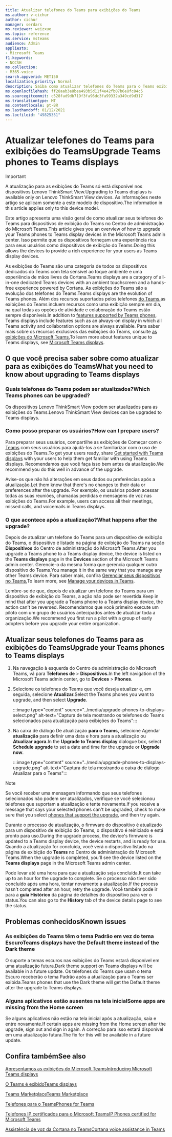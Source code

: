 ```yaml
---
title: Atualizar telefones do Teams para exibições do Teams
ms.author: v-cichur
author: cichur
manager: serdars
ms.reviewer: weizxue
ms.topic: reference
ms.service: msteams
audience: Admin
appliesto:
- Microsoft Teams
f1.keywords:
- NOCSH
ms.collection:
- M365-voice
search.appverid: MET150
localization_priority: Normal
description: Saiba como atualizar telefones do Teams para o Teams exibido no Centro de administração do Microsoft Teams.
ms.openlocfilehash: ff28aab3e8bea493b5d11f4e42fb07b6e8fc84c5
ms.sourcegitcommit: c528fad9db719f3fa96dc3fa99332a349cd9d317
ms.translationtype: MT
ms.contentlocale: pt-BR
ms.lasthandoff: 01/12/2021
ms.locfileid: "49825351"
---
```

# <a name="upgrade-teams-phones-to-teams-displays"></a><span data-ttu-id="68f0f-103">Atualizar telefones do Teams para exibições do Teams</span><span class="sxs-lookup"><span data-stu-id="68f0f-103">Upgrade Teams phones to Teams displays</span></span>

> [!IMPORTANT]
> <span data-ttu-id="68f0f-104">A atualização para as exibições do Teams só está disponível nos dispositivos Lenovo ThinkSmart View.</span><span class="sxs-lookup"><span data-stu-id="68f0f-104">Upgrading to Teams displays is available only on Lenovo ThinkSmart View devices.</span></span> <span data-ttu-id="68f0f-105">As informações neste artigo se aplicam somente a este modelo de dispositivo.</span><span class="sxs-lookup"><span data-stu-id="68f0f-105">The information in this article applies only to this device model.</span></span>  

<span data-ttu-id="68f0f-106">Este artigo apresenta uma visão geral de como atualizar seus telefones do Teams para dispositivos de exibição do Teams no Centro de administração do Microsoft Teams.</span><span class="sxs-lookup"><span data-stu-id="68f0f-106">This article gives you an overview of how to upgrade your Teams phones to Teams display devices in the Microsoft Teams admin center.</span></span> <span data-ttu-id="68f0f-107">Isso permite que os dispositivos forneçam uma experiência rica para seus usuários como dispositivos de exibição do Teams.</span><span class="sxs-lookup"><span data-stu-id="68f0f-107">Doing this allows the devices to provide a rich experience for your users as Teams display devices.</span></span>

<span data-ttu-id="68f0f-108">As exibições do Teams são uma categoria de todos os dispositivos dedicados do Teams com tela sensível ao toque ambiente e uma experiência de mãos livres da Cortana.</span><span class="sxs-lookup"><span data-stu-id="68f0f-108">Teams displays are a category of all-in-one dedicated Teams devices with an ambient touchscreen and a hands-free experience powered by Cortana.</span></span> <span data-ttu-id="68f0f-109">As exibições do Teams são a evolução dos telefones do Teams.</span><span class="sxs-lookup"><span data-stu-id="68f0f-109">Teams displays are the evolution of Teams phones.</span></span> <span data-ttu-id="68f0f-110">Além dos recursos suportados pelos telefones [do Teams,](phones-for-teams.md#features-supported-by-teams-phones)as exibições do Teams incluem recursos como uma exibição sempre em dia, na qual todas as opções de atividade e colaboração do Teams estão sempre disponíveis.</span><span class="sxs-lookup"><span data-stu-id="68f0f-110">In addition to [features supported by Teams phones](phones-for-teams.md#features-supported-by-teams-phones), Teams displays include features such as an always-on display in which all Teams activity and collaboration options are always available.</span></span> <span data-ttu-id="68f0f-111">Para saber mais sobre os recursos exclusivos das exibições do Teams, consulte [as exibições do Microsoft Teams.](teams-displays.md)</span><span class="sxs-lookup"><span data-stu-id="68f0f-111">To learn more about features unique to Teams displays, see [Microsoft Teams displays](teams-displays.md).</span></span>

## <a name="what-you-need-to-know-about-upgrading-to-teams-displays"></a><span data-ttu-id="68f0f-112">O que você precisa saber sobre como atualizar para as exibições do Teams</span><span class="sxs-lookup"><span data-stu-id="68f0f-112">What you need to know about upgrading to Teams displays</span></span>

### <a name="which-teams-phones-can-be-upgraded"></a><span data-ttu-id="68f0f-113">Quais telefones do Teams podem ser atualizados?</span><span class="sxs-lookup"><span data-stu-id="68f0f-113">Which Teams phones can be upgraded?</span></span>

<span data-ttu-id="68f0f-114">Os dispositivos Lenovo ThinkSmart View podem ser atualizados para as exibições do Teams.</span><span class="sxs-lookup"><span data-stu-id="68f0f-114">Lenovo ThinkSmart View devices can be upgraded to Teams displays.</span></span>

### <a name="how-can-i-prepare-users"></a><span data-ttu-id="68f0f-115">Como posso preparar os usuários?</span><span class="sxs-lookup"><span data-stu-id="68f0f-115">How can I prepare users?</span></span>

<span data-ttu-id="68f0f-116">Para preparar seus usuários, compartilhe as exibições de Começar com o [Teams](https://support.microsoft.com/office/get-started-with-teams-displays-ff299825-7f13-4528-96c2-1d3437e6d4e6) com seus usuários para ajudá-los a se familiarizar com o uso de exibições do Teams.</span><span class="sxs-lookup"><span data-stu-id="68f0f-116">To get your users ready, share [Get started with Teams displays](https://support.microsoft.com/office/get-started-with-teams-displays-ff299825-7f13-4528-96c2-1d3437e6d4e6) with your users to help them get familiar with using Teams displays.</span></span> <span data-ttu-id="68f0f-117">Recomendamos que você faça isso bem antes da atualização.</span><span class="sxs-lookup"><span data-stu-id="68f0f-117">We recommend you do this well in advance of the upgrade.</span></span>

<span data-ttu-id="68f0f-118">Avise-os que não há alterações em seus dados ou preferências após a atualização.</span><span class="sxs-lookup"><span data-stu-id="68f0f-118">Let them know that there's no changes to their data or preferences after the upgrade.</span></span> <span data-ttu-id="68f0f-119">Por exemplo, os usuários podem acessar todas as suas reuniões, chamadas perdidas e mensagens de voz nas exibições do Teams.</span><span class="sxs-lookup"><span data-stu-id="68f0f-119">For example, users can access all their meetings, missed calls, and voicemails in Teams displays.</span></span> 

### <a name="what-happens-after-the-upgrade"></a><span data-ttu-id="68f0f-120">O que acontece após a atualização?</span><span class="sxs-lookup"><span data-stu-id="68f0f-120">What happens after the upgrade?</span></span>

<span data-ttu-id="68f0f-121">Depois de atualizar um telefone do Teams para um dispositivo de exibição  do Teams, o dispositivo é listado na página de exibição do Teams na seção **Dispositivos** do Centro de administração do Microsoft Teams.</span><span class="sxs-lookup"><span data-stu-id="68f0f-121">After you upgrade a Teams phone to a Teams display device, the device is listed on the **Teams displays** page in the **Devices** section of the Microsoft Teams admin center.</span></span> <span data-ttu-id="68f0f-122">Gerencie-o da mesma forma que gerencia qualquer outro dispositivo do Teams.</span><span class="sxs-lookup"><span data-stu-id="68f0f-122">You manage it in the same way that you manage any other Teams device.</span></span> <span data-ttu-id="68f0f-123">Para saber mais, confira [Gerenciar seus dispositivos no Teams.](device-management.md)</span><span class="sxs-lookup"><span data-stu-id="68f0f-123">To learn more, see [Manage your devices in Teams](device-management.md).</span></span>

<span data-ttu-id="68f0f-124">Lembre-se de que, depois de atualizar um telefone do Teams para um dispositivo de exibição do Teams, a ação não pode ser revertida.</span><span class="sxs-lookup"><span data-stu-id="68f0f-124">Keep in mind that after you upgrade a Teams phone to a Teams display device, the action can't be reversed.</span></span> <span data-ttu-id="68f0f-125">Recomendamos que você primeiro execute um piloto com um grupo de usuários antecipados antes de atualizar toda a organização.</span><span class="sxs-lookup"><span data-stu-id="68f0f-125">We recommend you first run a pilot with a group of early adopters before you upgrade your entire organization.</span></span> 

## <a name="upgrade-your-teams-phones-to-teams-displays"></a><span data-ttu-id="68f0f-126">Atualizar seus telefones do Teams para as exibições do Teams</span><span class="sxs-lookup"><span data-stu-id="68f0f-126">Upgrade your Teams phones to Teams displays</span></span>

1. <span data-ttu-id="68f0f-127">Na navegação à esquerda do Centro de administração do Microsoft Teams, vá para **Telefones de**  >  **Dispositivos.**</span><span class="sxs-lookup"><span data-stu-id="68f0f-127">In the left navigation of the Microsoft Teams admin center, go to **Devices** > **Phones**.</span></span>
2. <span data-ttu-id="68f0f-128">Selecione os telefones do Teams que você deseja atualizar e, em seguida, selecione **Atualizar.**</span><span class="sxs-lookup"><span data-stu-id="68f0f-128">Select the Teams phones you want to upgrade, and then select **Upgrade**.</span></span>

    :::image type="content" source="../media/upgrade-phones-to-displays-select.png" alt-text="Captura de tela mostrando os telefones do Teams selecionados para atualização para exibições do Teams":::

3. <span data-ttu-id="68f0f-130">Na caixa de diálogo De atualização **para o Teams,** selecione Agendar **atualização** para definir uma data e hora para a atualização ou **Atualizar agora.**</span><span class="sxs-lookup"><span data-stu-id="68f0f-130">In the **Upgrade to Teams display** dialogue box, select **Schedule upgrade** to set a date and time for the upgrade or **Upgrade now**.</span></span>

    :::image type="content" source="../media/upgrade-phones-to-displays-upgrade.png" alt-text="Captura de tela mostrando a caixa de diálogo Atualizar para o Teams":::

> [!NOTE]
> <span data-ttu-id="68f0f-132">Se você receber uma mensagem informando que seus telefones selecionados não [](#which-teams-phones-can-be-upgraded)podem ser atualizados, verifique se você selecionou telefones que suportam a atualização e tente novamente.</span><span class="sxs-lookup"><span data-stu-id="68f0f-132">If you receive a message that says your selected phones can't be upgraded, check to make sure that you select [phones that support the upgrade](#which-teams-phones-can-be-upgraded), and then try again.</span></span>

<span data-ttu-id="68f0f-133">Durante o processo de atualização, o firmware do dispositivo é atualizado para um dispositivo de exibição do Teams, o dispositivo é reiniciado e está pronto para uso.</span><span class="sxs-lookup"><span data-stu-id="68f0f-133">During the upgrade process, the device's firmware is updated to a Teams display device, the device restarts, and is ready for use.</span></span> <span data-ttu-id="68f0f-134">Quando a atualização for concluída, você verá o dispositivo listado na página de exibição do **Teams** no Centro de administração do Microsoft Teams.</span><span class="sxs-lookup"><span data-stu-id="68f0f-134">When the upgrade is completed, you'll see the device listed on the **Teams displays** page in the Microsoft Teams admin center.</span></span>

<span data-ttu-id="68f0f-135">Pode levar até uma hora para que a atualização seja concluída.</span><span class="sxs-lookup"><span data-stu-id="68f0f-135">It can take up to an hour for the upgrade to complete.</span></span> <span data-ttu-id="68f0f-136">Se o processo não tiver sido concluído após uma hora, tentar novamente a atualização.</span><span class="sxs-lookup"><span data-stu-id="68f0f-136">If the process hasn't completed after an hour, retry the upgrade.</span></span> <span data-ttu-id="68f0f-137">Você também pode ir para a **guia Histórico** da página de detalhes do dispositivo para ver o status.</span><span class="sxs-lookup"><span data-stu-id="68f0f-137">You can also go to the **History** tab of the device details page to see the status.</span></span>

## <a name="known-issues"></a><span data-ttu-id="68f0f-138">Problemas conhecidos</span><span class="sxs-lookup"><span data-stu-id="68f0f-138">Known issues</span></span>

### <a name="teams-displays-have-the-default-theme-instead-of-the-dark-theme"></a><span data-ttu-id="68f0f-139">As exibições do Teams têm o tema Padrão em vez do tema Escuro</span><span class="sxs-lookup"><span data-stu-id="68f0f-139">Teams displays have the Default theme instead of the Dark theme</span></span>

<span data-ttu-id="68f0f-140">O suporte a temas escuros nas exibições do Teams estará disponível em uma atualização futura.</span><span class="sxs-lookup"><span data-stu-id="68f0f-140">Dark theme support on Teams displays will be available in a future update.</span></span> <span data-ttu-id="68f0f-141">Os telefones do Teams que usam o tema Escuro receberão o tema Padrão após a atualização para o Teams ser exibida.</span><span class="sxs-lookup"><span data-stu-id="68f0f-141">Teams phones that use the Dark theme will get the Default theme after the upgrade to Teams displays.</span></span>

### <a name="some-apps-are-missing-from-the-home-screen"></a><span data-ttu-id="68f0f-142">Alguns aplicativos estão ausentes na tela inicial</span><span class="sxs-lookup"><span data-stu-id="68f0f-142">Some apps are missing from the Home screen</span></span>

<span data-ttu-id="68f0f-143">Se alguns aplicativos não estão na tela inicial após a atualização, saia e entre novamente.</span><span class="sxs-lookup"><span data-stu-id="68f0f-143">If certain apps are missing from the Home screen after the upgrade, sign out and sign in again.</span></span> <span data-ttu-id="68f0f-144">A correção para isso estará disponível em uma atualização futura.</span><span class="sxs-lookup"><span data-stu-id="68f0f-144">The fix for this will be available in a future update.</span></span>

## <a name="see-also"></a><span data-ttu-id="68f0f-145">Confira também</span><span class="sxs-lookup"><span data-stu-id="68f0f-145">See also</span></span>

[<span data-ttu-id="68f0f-146">Apresentamos as exibições do Microsoft Teams</span><span class="sxs-lookup"><span data-stu-id="68f0f-146">Introducing Microsoft Teams displays</span></span>](https://techcommunity.microsoft.com/t5/microsoft-teams-blog/introducing-microsoft-teams-displays/ba-p/1505437)

[<span data-ttu-id="68f0f-147">O Teams é exibido</span><span class="sxs-lookup"><span data-stu-id="68f0f-147">Teams displays</span></span>](teams-displays.md)

[<span data-ttu-id="68f0f-148">Teams Marketplace</span><span class="sxs-lookup"><span data-stu-id="68f0f-148">Teams Marketplace</span></span>](https://office.com/teamsdevices)

[<span data-ttu-id="68f0f-149">Telefones para o Teams</span><span class="sxs-lookup"><span data-stu-id="68f0f-149">Phones for Teams</span></span>](phones-for-teams.md)

[<span data-ttu-id="68f0f-150">Telefones IP certificados para o Microsoft Teams</span><span class="sxs-lookup"><span data-stu-id="68f0f-150">IP Phones certified for Microsoft Teams</span></span>](teams-ip-phones.md)

[<span data-ttu-id="68f0f-151">Assistência de voz da Cortana no Teams</span><span class="sxs-lookup"><span data-stu-id="68f0f-151">Cortana voice assistance in Teams</span></span>](https://docs.microsoft.com/MicrosoftTeams/cortana-in-teams)
